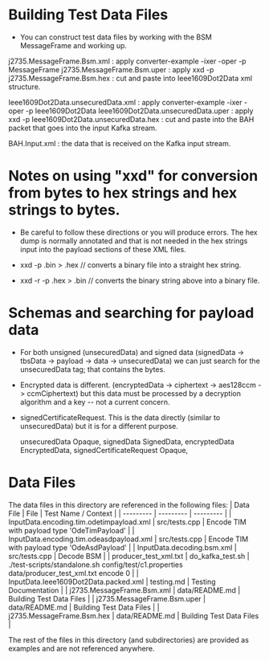 # Building Test Data Files

- You can construct test data files by working with the BSM MessageFrame and working up.

j2735.MessageFrame.Bsm.xml : apply converter-example -ixer -oper -p MessageFrame
j2735.MessageFrame.Bsm.uper : apply xxd -p
j2735.MessageFrame.Bsm.hex : cut and paste into Ieee1609Dot2Data xml structure.

Ieee1609Dot2Data.unsecuredData.xml : apply converter-example -ixer -oper -p Ieee1609Dot2Data
Ieee1609Dot2Data.unsecuredData.uper : apply xxd -p
Ieee1609Dot2Data.unsecuredData.hex : cut and paste into the BAH packet that goes into the input Kafka stream.

BAH.Input.xml : the data that is received on the Kafka input stream.

# Notes on using "xxd" for conversion from bytes to hex strings and hex strings to bytes.

- Be careful to follow these directions or you will produce errors.  The hex dump is normally annotated and that is not
  needed in the hex strings input into the payload sections of these XML files.

- xxd -p <file>.bin > <file>.hex      // converts a binary file into a straight hex string.
- xxd -r -p <file>.hex > <file>.bin   // converts the binary string above into a binary file.

# Schemas and searching for payload data

- For both unsigned (unsecuredData) and signed data (signedData -> tbsData -> payload -> data -> unsecuredData) we can
  just search for the unsecuredData tag; that contains the bytes.

- Encrypted data is different. (encryptedData -> ciphertext -> aes128ccm -> ccmCiphertext) but this data must be
  processed by a decryption algorithm and a key -- not a current concern.

- signedCertificateRequest. This is the data directly (similar to unsecuredData) but it is for a different purpose.

    unsecuredData            Opaque, 
    signedData               SignedData,
    encryptedData            EncryptedData,
    signedCertificateRequest Opaque,

# Data Files
The data files in this directory are referenced in the following files:
| Data File | File | Test Name / Context |
| --------- | --------- | --------- |
| InputData.encoding.tim.odetimpayload.xml | src/tests.cpp  | Encode TIM with payload type 'OdeTimPayload' |
| InputData.encoding.tim.odeasdpayload.xml | src/tests.cpp  | Encode TIM with payload type 'OdeAsdPayload' |
| InputData.decoding.bsm.xml | src/tests.cpp  | Decode BSM |
| producer_test_xml.txt | do_kafka_test.sh | ./test-scripts/standalone.sh config/test/c1.properties data/producer_test_xml.txt encode 0 |
| InputData.Ieee1609Dot2Data.packed.xml | testing.md | Testing Documentation |
| j2735.MessageFrame.Bsm.xml | data/README.md | Building Test Data Files |
| j2735.MessageFrame.Bsm.uper | data/README.md | Building Test Data Files |
| j2735.MessageFrame.Bsm.hex | data/README.md | Building Test Data Files |

The rest of the files in this directory (and subdirectories) are provided as examples and are not referenced anywhere.